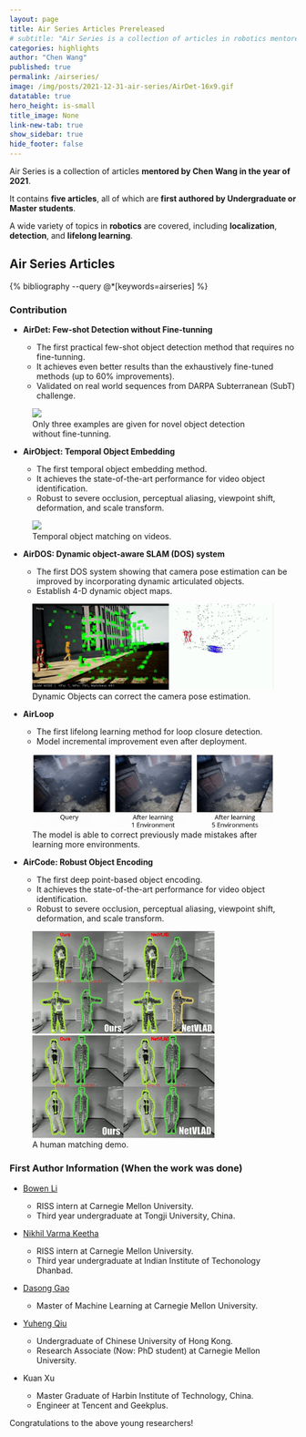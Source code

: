 ```yaml
---
layout: page
title: Air Series Articles Prereleased
# subtitle: "Air Series is a collection of articles in robotics mentored by Dr. Chen Wang in 2021."
categories: highlights
author: "Chen Wang"
published: true
permalink: /airseries/
image: /img/posts/2021-12-31-air-series/AirDet-16x9.gif
datatable: true
hero_height: is-small
title_image: None
link-new-tab: true
show_sidebar: true
hide_footer: false
---
```


Air Series is a collection of articles **mentored by Chen Wang in the year of 2021**.

It contains **five articles**, all of which are **first authored by Undergraduate or Master students**.

A wide variety of topics in **robotics** are covered, including **localization**, **detection**, and **lifelong learning**.

<style>
.csl-block {
    font-size: 16px;
}
.csl-title, .csl-author, .csl-event, .csl-editor, .csl-venue {
    display: block;
    position: relative;
    font-size: 15px;
}

.csl-title b {
    font-weight: 600;
}

.csl-content {
    display: inline-block;
    vertical-align: top;
    padding-left: 20px;
}

.bibliography {
   list-style-type: none;
}
</style>


## Air Series Articles

{% bibliography --query @*[keywords=airseries] %}


### Contribution


* **AirDet: Few-shot Detection without Fine-tunning**

   * The first practical few-shot object detection method that requires no fine-tunning.
   * It achieves even better results than the exhaustively fine-tuned methods (up to 60% improvements).
   * Validated on real world sequences from DARPA Subterranean (SubT) challenge.

<figure>
    <img src="/img/posts/2021-12-31-air-series/AirDet.gif" />
    <figcaption>
        Only three examples are given for novel object detection without fine-tunning.
    </figcaption>
</figure>

* **AirObject: Temporal Object Embedding**

   * The first temporal object embedding method.
   * It achieves the state-of-the-art performance for video object identification.
   * Robust to severe occlusion, perceptual aliasing, viewpoint shift, deformation, and scale transform.

<figure>
    <img src="/img/posts/2021-12-31-air-series/AirObject.gif" />
    <figcaption>
        Temporal object matching on videos.
    </figcaption>
</figure>

* **AirDOS: Dynamic object-aware SLAM (DOS) system**

   * The first DOS system showing that camera pose estimation can be improved by incorporating dynamic articulated objects.
   * Establish 4-D dynamic object maps.

<figure>
    <img src="/img/posts/2021-12-31-air-series/AirDOS.gif" />
    <figcaption>
        Dynamic Objects can correct the camera pose estimation.
    </figcaption>
</figure>

* **AirLoop**

   * The first lifelong learning method for loop closure detection.
   * Model incremental improvement even after deployment.

<figure>
    <img src="/img/posts/2021-09-28-airloop/tartanair-ll.gif" />
    <figcaption>
        The model is able to correct previously made mistakes after learning more environments.
    </figcaption>
</figure>

* **AirCode: Robust Object Encoding**

   * The first deep point-based object encoding.
   * It achieves the state-of-the-art performance for video object identification.
   * Robust to severe occlusion, perceptual aliasing, viewpoint shift, deformation, and scale transform.

<figure>
    <img src="/img/posts/2021-10-06-aircode/object-matching1.gif" />
    <img src="/img/posts/2021-10-06-aircode/object-matching2.gif" />
    <figcaption>
        A human matching demo.
    </figcaption>
</figure>

### First Author Information (When the work was done)

* [Bowen Li](https://jaraxxus-me.github.io/)
   * RISS intern at Carnegie Mellon University.
   * Third year undergraduate at Tongji University, China.

* [Nikhil Varma Keetha](https://www.linkedin.com/in/nikhil-varma-keetha-612685193/)
   * RISS intern at Carnegie Mellon University.
   * Third year undergraduate at Indian Institute of Techonology Dhanbad.

* [Dasong Gao](https://scholar.google.com/citations?user=_loctXsAAAAJ&hl=en)
   * Master of Machine Learning at Carnegie Mellon University.

* [Yuheng Qiu](https://scholar.google.com/citations?user=aEK45mEAAAAJ)
   * Undergraduate of Chinese University of Hong Kong.
   * Research Associate (Now: PhD student) at Carnegie Mellon University.

* Kuan Xu
   * Master Graduate of Harbin Institute of Technology, China.
   * Engineer at Tencent and Geekplus.

Congratulations to the above young researchers!